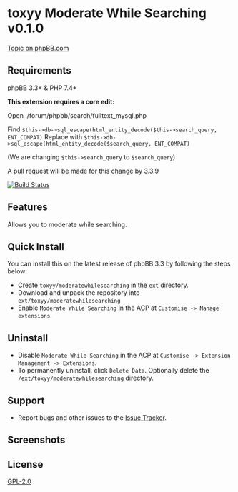 # toxyy Moderate While Searching v0.1.0

[Topic on phpBB.com]()

## Requirements

phpBB 3.3+ & PHP 7.4+

**This extension requires a core edit:**

Open ./forum/phpbb/search/fulltext_mysql.php

Find `$this->db->sql_escape(html_entity_decode($this->search_query, ENT_COMPAT)`
Replace with `$this->db->sql_escape(html_entity_decode($search_query, ENT_COMPAT)`

(We are changing `$this->search_query` to `$search_query`)

A pull request will be made for this change by 3.3.9

[![Build Status](https://github.com/toxyy/moderatewhilesearching/workflows/Tests/badge.svg)](https://github.com/toxyy/moderatewhilesearching/actions)
## Features

Allows you to moderate while searching.

## Quick Install

You can install this on the latest release of phpBB 3.3 by following the steps below:

* Create `toxyy/moderatewhilesearching` in the `ext` directory.
* Download and unpack the repository into `ext/toxyy/moderatewhilesearching`
* Enable `Moderate While Searching` in the ACP at `Customise -> Manage extensions`.

## Uninstall

* Disable `Moderate While Searching` in the ACP at `Customise -> Extension Management -> Extensions`.
* To permanently uninstall, click `Delete Data`. Optionally delete the `/ext/toxyy/moderatewhilesearching` directory.

## Support

* Report bugs and other issues to the [Issue Tracker](https://github.com/toxyy/moderatewhilesearching/issues).

## Screenshots

## License

[GPL-2.0](license.txt)
